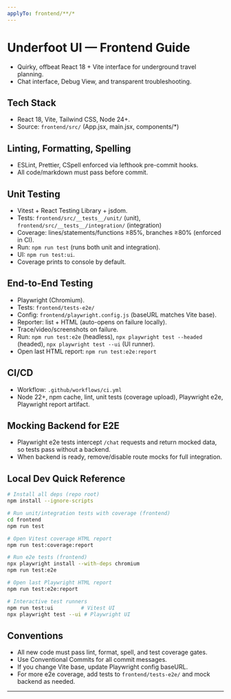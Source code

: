 ```yaml
---
applyTo: frontend/**/*
---
```


# Underfoot UI — Frontend Guide

- Quirky, offbeat React 18 + Vite interface for underground travel planning.
- Chat interface, Debug View, and transparent troubleshooting.

## Tech Stack

- React 18, Vite, Tailwind CSS, Node 24+.
- Source: `frontend/src/` (App.jsx, main.jsx, components/\*)

## Linting, Formatting, Spelling

- ESLint, Prettier, CSpell enforced via lefthook pre-commit hooks.
- All code/markdown must pass before commit.

## Unit Testing

- Vitest + React Testing Library + jsdom.
- Tests: `frontend/src/__tests__/unit/` (unit), `frontend/src/__tests__/integration/` (integration)
- Coverage: lines/statements/functions ≥85%, branches ≥80% (enforced in CI).
- Run: `npm run test` (runs both unit and integration).
- UI: `npm run test:ui`.
- Coverage prints to console by default.

## End-to-End Testing

- Playwright (Chromium).
- Tests: `frontend/tests-e2e/`
- Config: `frontend/playwright.config.js` (baseURL matches Vite base).
- Reporter: list + HTML (auto-opens on failure locally).
- Trace/video/screenshots on failure.
- Run: `npm run test:e2e` (headless), `npx playwright test --headed` (headed), `npx playwright test --ui` (UI runner).
- Open last HTML report: `npm run test:e2e:report`

## CI/CD

- Workflow: `.github/workflows/ci.yml`
- Node 22+, npm cache, lint, unit tests (coverage upload), Playwright e2e, Playwright report artifact.

## Mocking Backend for E2E

- Playwright e2e tests intercept `/chat` requests and return mocked data, so tests pass without a backend.
- When backend is ready, remove/disable route mocks for full integration.

## Local Dev Quick Reference

```bash
# Install all deps (repo root)
npm install --ignore-scripts

# Run unit/integration tests with coverage (frontend)
cd frontend
npm run test

# Open Vitest coverage HTML report
npm run test:coverage:report

# Run e2e tests (frontend)
npx playwright install --with-deps chromium
npm run test:e2e

# Open last Playwright HTML report
npm run test:e2e:report

# Interactive test runners
npm run test:ui         # Vitest UI
npx playwright test --ui # Playwright UI
```

## Conventions

- All new code must pass lint, format, spell, and test coverage gates.
- Use Conventional Commits for all commit messages.
- If you change Vite base, update Playwright config baseURL.
- For more e2e coverage, add tests to `frontend/tests-e2e/` and mock backend as needed.

---

<!-- This file is auto-applied to the frontend folder via `.github/instructions/` for Copilot and contributor guidance. -->
